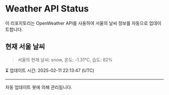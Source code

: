 
# Weather API Status

이 리포지토리는 OpenWeather API를 사용하여 서울의 날씨 정보를 자동으로 업데이트합니다.

## 현재 서울 날씨
> 서울의 현재 날씨: snow, 온도: -1.31°C, 습도: 82%

⏳ 업데이트 시간: 2025-02-11 22:13:47 (UTC)

---
자동 업데이트 봇에 의해 관리됩니다.
